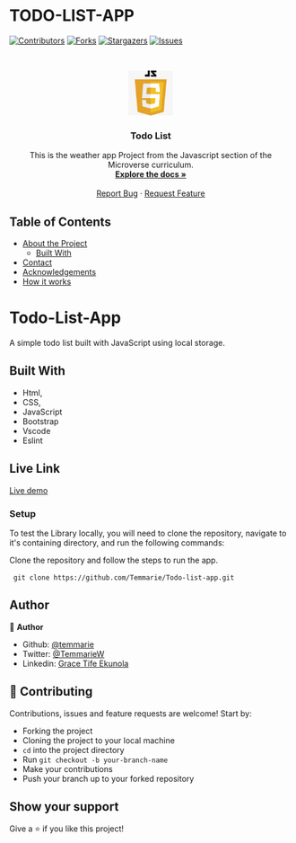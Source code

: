 # TODO-LIST-APP

<!--
*** Thanks for checking out this README Template. If you have a suggestion that would
*** make this better, please fork the repo and create a pull request or simply open
*** an issue with the tag "enhancement".
*** Thanks again! Now go create something AMAZING! :D
-->

<!-- PROJECT SHIELDS -->
<!--
*** I'm using markdown "reference style" links for readability.
*** Reference links are enclosed in brackets [ ] instead of parentheses ( ).
*** See the bottom of this document for the declaration of the reference variables
*** for contributors-url, forks-url, etc. This is an optional, concise syntax you may use.
*** https://www.markdownguide.org/basic-syntax/#reference-style-links
-->
[![Contributors][contributors-shield]][contributors-url]
[![Forks][forks-shield]][forks-url]
[![Stargazers][stars-shield]][stars-url]
[![Issues][issues-shield]][issues-url]

<!-- PROJECT LOGO -->
<br />
<p align="center">
  <a href="https://github.com/temmarie/todo-list-app/feature">
    <img src="https://github.com/Temmarie/Todo-list-app/blob/feature/src/images/JS.jpg" alt="Logo" width="80" height="80">
  </a>

  <h3 align="center">Todo List</h3>

  <p align="center">
    This is the weather app Project from the Javascript section of the Microverse curriculum.
    <br />
    <a href="https://github.com/temmarie/todo-list-app"><strong>Explore the docs »</strong></a>
    <br />
    <br />
    <a href="https://github.com/temmarie/todo-list-app/issues">Report Bug</a>
    ·
    <a href="https://github.com/temmarie/todo-list-app/issues">Request Feature</a>
  </p>
</p>

<!-- TABLE OF CONTENTS -->
## Table of Contents

* [About the Project](#about-the-project)
  * [Built With](#built-with)
* [Contact](#Authors)
* [Acknowledgements](#acknowledgements)
* [How it works](#How-it-works)

# Todo-List-App
A simple todo list built with JavaScript using local storage.

<!-- ![image](https://github.com/Temmarie/Todo-list/blob/feature/src/images/todoscreen.png) -->


## Built With

- Html,
- CSS,
- JavaScript
- Bootstrap
- Vscode
- Eslint

## Live Link
[Live demo]()

### Setup

To test the Library locally, you will need to clone the repository, navigate to it's containing directory, and run the following commands:



Clone the repository and follow the steps to run the app.
```
 git clone https://github.com/Temmarie/Todo-list-app.git

```

## Author
👤 **Author**

- Github: [@temmarie](https://github.com/temmarie)
- Twitter: [@TemmarieW](https://twitter.com/TemmarieW)
- Linkedin: [Grace Tife Ekunola](https://www.linkedin.com/in/ekunola-grace/)

## 🤝 Contributing

Contributions, issues and feature requests are welcome! Start by:
* Forking the project
* Cloning the project to your local machine
* `cd` into the project directory
* Run `git checkout -b your-branch-name`
* Make your contributions
* Push your branch up to your forked repository



## Show your support

Give a ⭐️ if you like this project!

<!-- MARKDOWN LINKS & IMAGES -->
<!-- https://www.markdownguide.org/basic-syntax/#reference-style-links -->
[contributors-shield]: https://img.shields.io/github/contributors/temmarie/todo-list-app.svg?style=flat-square
[contributors-url]: https://github.com/temmarie/todo-list-app/graphs/contributors
[forks-shield]: https://img.shields.io/github/forks/temmarie/todo-list-app.svg?style=flat-square
[forks-url]: https://github.com/temmarie/todo-list-app/network/members
[stars-shield]: https://img.shields.io/github/stars/temmarie/todo-list-app.svg?style=flat-square
[stars-url]: https://github.com/temmarie/todo-list-app/stargazers
[issues-shield]: https://img.shields.io/github/issues/temmarie/todo-list-app.svg?style=flat-square
[issues-url]: https://github.com/temmarie/todo-list-app/issues


